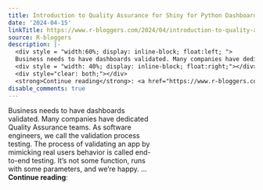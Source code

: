 ```yaml
---
title: Introduction to Quality Assurance for Shiny for Python Dashboards with Playwright
date: '2024-04-15'
linkTitle: https://www.r-bloggers.com/2024/04/introduction-to-quality-assurance-for-shiny-for-python-dashboards-with-playwright/
source: R-bloggers
description: |-
  <div style = "width:60%; display: inline-block; float:left; ">
  Business needs to have dashboards validated. Many companies have dedicated Quality Assurance teams. As software engineers, we call the validation process testing. The process of validating an app by mimicking real users behavior is called end-to-end testing. It’s not some function, runs with some parameters, and we’re happy. ...</div>
  <div style = "width: 40%; display: inline-block; float:right;"></div>
  <div style="clear: both;"></div>
  <strong>Continue reading</strong>: <a href="https://www.r-bloggers.com/2024/04/introduction-to-quali ...
disable_comments: true
---
```

<div style = "width:60%; display: inline-block; float:left; ">
Business needs to have dashboards validated. Many companies have dedicated Quality Assurance teams. As software engineers, we call the validation process testing. The process of validating an app by mimicking real users behavior is called end-to-end testing. It’s not some function, runs with some parameters, and we’re happy. ...</div>
<div style = "width: 40%; display: inline-block; float:right;"></div>
<div style="clear: both;"></div>
<strong>Continue reading</strong>: <a href="https://www.r-bloggers.com/2024/04/introduction-to-quali ...